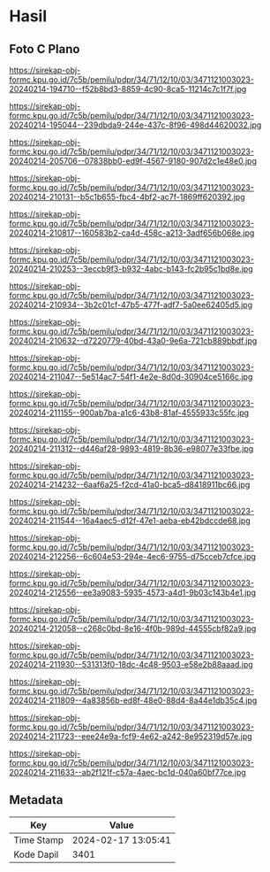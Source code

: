 # Hasil

## Foto C Plano

https://sirekap-obj-formc.kpu.go.id/7c5b/pemilu/pdpr/34/71/12/10/03/3471121003023-20240214-194710--f52b8bd3-8859-4c90-8ca5-11214c7c1f7f.jpg

https://sirekap-obj-formc.kpu.go.id/7c5b/pemilu/pdpr/34/71/12/10/03/3471121003023-20240214-195044--239dbda9-244e-437c-8f96-498d44620032.jpg

https://sirekap-obj-formc.kpu.go.id/7c5b/pemilu/pdpr/34/71/12/10/03/3471121003023-20240214-205706--07838bb0-ed9f-4567-9180-907d2c1e48e0.jpg

https://sirekap-obj-formc.kpu.go.id/7c5b/pemilu/pdpr/34/71/12/10/03/3471121003023-20240214-210131--b5c1b655-fbc4-4bf2-ac7f-1869ff620392.jpg

https://sirekap-obj-formc.kpu.go.id/7c5b/pemilu/pdpr/34/71/12/10/03/3471121003023-20240214-210817--160583b2-ca4d-458c-a213-3adf656b068e.jpg

https://sirekap-obj-formc.kpu.go.id/7c5b/pemilu/pdpr/34/71/12/10/03/3471121003023-20240214-210253--3eccb9f3-b932-4abc-b143-fc2b95c1bd8e.jpg

https://sirekap-obj-formc.kpu.go.id/7c5b/pemilu/pdpr/34/71/12/10/03/3471121003023-20240214-210934--3b2c01cf-47b5-477f-adf7-5a0ee62405d5.jpg

https://sirekap-obj-formc.kpu.go.id/7c5b/pemilu/pdpr/34/71/12/10/03/3471121003023-20240214-210632--d7220779-40bd-43a0-9e6a-721cb889bbdf.jpg

https://sirekap-obj-formc.kpu.go.id/7c5b/pemilu/pdpr/34/71/12/10/03/3471121003023-20240214-211047--5e514ac7-54f1-4e2e-8d0d-30904ce5166c.jpg

https://sirekap-obj-formc.kpu.go.id/7c5b/pemilu/pdpr/34/71/12/10/03/3471121003023-20240214-211155--900ab7ba-a1c6-43b8-81af-4555933c55fc.jpg

https://sirekap-obj-formc.kpu.go.id/7c5b/pemilu/pdpr/34/71/12/10/03/3471121003023-20240214-211312--d446af28-9893-4819-8b36-e98077e33fbe.jpg

https://sirekap-obj-formc.kpu.go.id/7c5b/pemilu/pdpr/34/71/12/10/03/3471121003023-20240214-214232--6aaf6a25-f2cd-41a0-bca5-d8418911bc66.jpg

https://sirekap-obj-formc.kpu.go.id/7c5b/pemilu/pdpr/34/71/12/10/03/3471121003023-20240214-211544--16a4aec5-d12f-47e1-aeba-eb42bdccde68.jpg

https://sirekap-obj-formc.kpu.go.id/7c5b/pemilu/pdpr/34/71/12/10/03/3471121003023-20240214-212256--6c604e53-294e-4ec6-9755-d75cceb7cfce.jpg

https://sirekap-obj-formc.kpu.go.id/7c5b/pemilu/pdpr/34/71/12/10/03/3471121003023-20240214-212556--ee3a9083-5935-4573-a4d1-9b03c143b4e1.jpg

https://sirekap-obj-formc.kpu.go.id/7c5b/pemilu/pdpr/34/71/12/10/03/3471121003023-20240214-212058--c268c0bd-8e16-4f0b-989d-44555cbf82a9.jpg

https://sirekap-obj-formc.kpu.go.id/7c5b/pemilu/pdpr/34/71/12/10/03/3471121003023-20240214-211930--531313f0-18dc-4c48-9503-e58e2b88aaad.jpg

https://sirekap-obj-formc.kpu.go.id/7c5b/pemilu/pdpr/34/71/12/10/03/3471121003023-20240214-211809--4a83856b-ed8f-48e0-88d4-8a44e1db35c4.jpg

https://sirekap-obj-formc.kpu.go.id/7c5b/pemilu/pdpr/34/71/12/10/03/3471121003023-20240214-211723--eee24e9a-fcf9-4e62-a242-8e952319d57e.jpg

https://sirekap-obj-formc.kpu.go.id/7c5b/pemilu/pdpr/34/71/12/10/03/3471121003023-20240214-211633--ab2f121f-c57a-4aec-bc1d-040a60bf77ce.jpg


## Metadata

| Key        | Value               |
| ---------- | ------------------- |
| Time Stamp | 2024-02-17 13:05:41 |
| Kode Dapil | 3401                |



